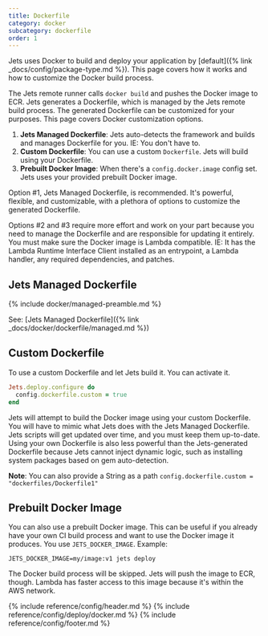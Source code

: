 ```yaml
---
title: Dockerfile
category: docker
subcategory: dockerfile
order: 1
---
```


Jets uses Docker to build and deploy your application by [default]({% link _docs/config/package-type.md %}). This page covers how it works and how to customize the Docker build process.

The Jets remote runner calls `docker build` and pushes the Docker image to ECR. Jets generates a Dockerfile, which is managed by the Jets remote build process. The generated Dockerfile can be customized for your purposes. This page covers Docker customization options.

1. **Jets Managed Dockerfile**: Jets auto-detects the framework and builds and manages Dockerfile for you. IE: You don't have to.
2. **Custom Dockerfile**: You can use a custom `Dockerfile`. Jets will build using your Dockerfile.
3. **Prebuilt Docker Image**: When there's a `config.docker.image` config set. Jets uses your provided prebuilt Docker image.

Option #1, Jets Managed Dockerfile, is recommended. It's powerful, flexible, and customizable, with a plethora of options to customize the generated Dockerfile.

Options #2 and #3 require more effort and work on your part because you need to manage the Dockerfile and are responsible for updating it entirely. You must make sure the Docker image is Lambda compatible. IE: It has the Lambda Runtime Interface Client installed as an entrypoint, a Lambda handler, any required dependencies, and patches.

## Jets Managed Dockerfile

{% include docker/managed-preamble.md %}

See: [Jets Managed Dockerfile]({% link _docs/docker/dockerfile/managed.md %})

## Custom Dockerfile

To use a custom Dockerfile and let Jets build it. You can activate it.

```ruby
Jets.deploy.configure do
  config.dockerfile.custom = true
end
```

Jets will attempt to build the Docker image using your custom Dockerfile. You will have to mimic what Jets does with the Jets Managed Dockerfile. Jets scripts will get updated over time, and you must keep them up-to-date. Using your own Dockerfile is also less powerful than the Jets-generated Dockerfile because Jets cannot inject dynamic logic, such as installing system packages based on gem auto-detection.

**Note**: You can also provide a String as a path `config.dockerfile.custom = "dockerfiles/Dockerfile1"`

## Prebuilt Docker Image

You can also use a prebuilt Docker image. This can be useful if you already have your own CI build process and want to use the Docker image it produces. You use `JETS_DOCKER_IMAGE`. Example:

    JETS_DOCKER_IMAGE=my/image:v1 jets deploy

The Docker build process will be skipped. Jets will push the image to ECR, though. Lambda has faster access to this image because it's within the AWS network.

{% include reference/config/header.md %}
{% include reference/config/deploy/docker.md %}
{% include reference/config/footer.md %}
